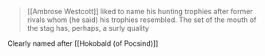 > [[Ambrose Westcott]] liked to name his hunting trophies after former rivals whom (he said) his trophies resembled.
>The set of the mouth of the stag has, perhaps, a surly quality

Clearly named after [[Hokobald (of Pocsind)]]